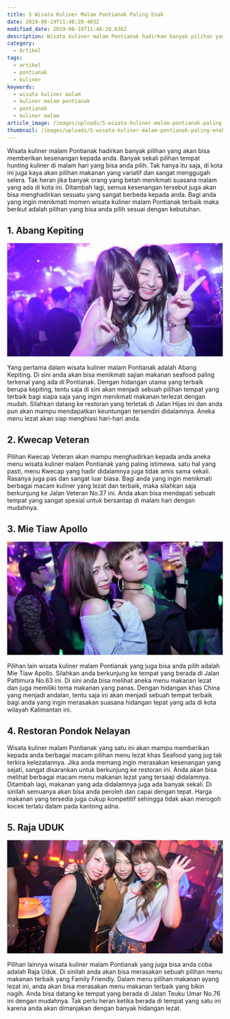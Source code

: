 ```yaml
---
title: 5 Wisata Kuliner Malam Pontianak Paling Enak
date: 2019-08-19T11:48:20.403Z
modified_date: 2019-08-19T11:48:20.636Z
description: Wisata kuliner malam Pontianak hadirkan banyak pilihan yang akan bisa memberikan kesenangan kepada anda. Banyak sekali pilihan tempat hunting kuliner.
category:
  - Artikel
tags:
  - artikel
  - pontianak
  - kuliner
keywords:
  - wisata kuliner malam
  - kuliner malam pontianak
  - pontianak
  - kuliner malam
article_image: /images/uploads/5-wisata-kuliner-malam-pontianak-paling-enak-3.jpg
thumbnail: /images/uploads/5-wisata-kuliner-malam-pontianak-paling-enak-3-006.jpg
---
```

Wisata kuliner malam Pontianak hadirkan banyak pilihan yang akan bisa memberikan kesenangan kepada anda. Banyak sekali pilihan tempat hunting kuliner di malam hari yang bisa anda pilih. Tak hanya itu saja, di kota ini juga kaya akan pilihan makanan yang variatif dan sangat menggugah selera. Tak heran jika banyak orang yang betah menikmati suasana malam yang ada di kota ini. Ditambah lagi, semua kesenangan tersebut juga akan bisa menghadirkan sesuatu yang sangat berbeda kepada anda. Bagi anda yang ingin menikmati momen wisata kuliner malam Pontianak terbaik maka berikut adalah pilihan yang bisa anda pilih sesuai dengan kebutuhan.



## 1. Abang Kepiting

![5 Wisata Kuliner Malam Pontianak Paling Enak](/images/uploads/5-wisata-kuliner-malam-pontianak-paling-enak-3.jpg)

Yang pertama dalam wisata kuliner malam Pontianak adalah Abang Kepiting. Di sini anda akan bisa menikmati sajian makanan seafood paling terkenal yang ada di Pontianak. Dengan hidangan utama yang terbaik berupa kepiting, tentu saja di sini akan menjadi sebuah pilihan tempat yang terbaik bagi siapa saja yang ingin menikmati makanan terlezat dengan mudah. Silahkan datang ke restoran yang terletak di Jalan Hijas ini dan anda pun akan mampu mendapatkan keuntungan tersendiri didalamnya. Aneka menu lezat akan siap menghiasi hari-hari anda.



## 2. Kwecap Veteran

Pilihan Kwecap Veteran akan mampu menghadirkan kepada anda aneka menu wisata kuliner malam Pontianak yang paling istimewa. satu hal yang pasti, menu Kwecap yang hadir didalamnya juga tidak amis sama sekali. Rasanya juga pas dan sangat luar biasa. Bagi anda yang ingin menikmati berbagai macam kuliner yang lezat dan terbaik, maka silahkan saja berkunjung ke Jalan Veteran No.37 ini. Anda akan bisa mendapati sebuah tempat yang sangat spesial untuk bersantap di malam hari dengan mudahnya.



## 3. Mie Tiaw Apollo

![5 Wisata Kuliner Malam Pontianak Paling Enak](/images/uploads/5-wisata-kuliner-malam-pontianak-paling-enak-2.jpg)

Pilihan lain wisata kuliner malam Pontianak yang juga bisa anda pilih adalah Mie Tiaw Apollo. Silahkan anda berkunjung ke tempat yang berada di Jalan Pattimura No.63 ini. Di sini anda bisa melihat aneka menu makanan lezat dan juga memiliki tema makanan yang panas. Dengan hidangan khas China yang menjadi andalan, tentu saja ini akan menjadi sebuah tempat terbaik bagi anda yang ingin merasakan suasana hidangan tepat yang ada di kota wilayah Kalimantan ini.



## 4. Restoran Pondok Nelayan

Wisata kuliner malam Pontianak yang satu ini akan mampu memberikan kepada anda berbagai macam pilihan menu lezat khas Seafood yang jug tak terkira kelezatannya. Jika anda memang ingin merasakan kesenangan yang sejati, sangat disarankan untuk berkunjung ke restoran ini. Anda akan bisa melihat berbagai macam menu makanan lezat yang tersaaji didalamnya. Ditambah lagi, makanan yang ada didalamnya juga ada banyak sekali. Di sinilah semuanya akan bisa anda peroleh dan capai dengan tepat. Harga makanan yang tersedia juga cukup kompetitif sehingga tidak akan merogoh kocek terlalu dalam pada kantong adna.



## 5. Raja UDUK

![5 Wisata Kuliner Malam Pontianak Paling Enak](/images/uploads/5-wisata-kuliner-malam-pontianak-paling-enak-1.jpg)

 Pilihan lainnya wisata kuliner malam Pontianak yang juga bisa anda coba adalah Raja Uduk. Di sinilah anda akan bisa merasakan sebuah pilihan menu makanan terbaik yang Family Friendly. Dalam menu pilihan makanan ayang lezat ini, anda akan bisa merasakan menu makanan terbaik yang bikin nagih. Anda bisa datang ke tempat yang berada di Jalan Teuku Umar No.76 ini dengan mudahnya. Tak perlu heran ketika berada di tempat yang satu ini karena anda akan dimanjakan dengan banyak hidangan lezat.
